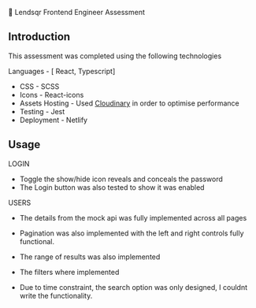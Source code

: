 📝 Lendsqr Frontend Engineer Assessment

## Introduction
This assessment was completed using the following technologies

Languages - [ React, Typescript]
* CSS - SCSS
* Icons - React-icons
* Assets Hosting - Used [Cloudinary](https://cloudinary.com) in order to optimise performance
* Testing - Jest
* Deployment - Netlify

## Usage
 LOGIN
 - Toggle the show/hide icon reveals and conceals the password
 - The Login button was also tested to show it was enabled

 USERS
 - The details from the mock api was fully implemented across all pages

- Pagination was also implemented with the left and right controls fully functional.
- The range of results was also implemented
- The filters where implemented
- Due to time constraint, the search option was only designed, I couldnt write the functionality.



